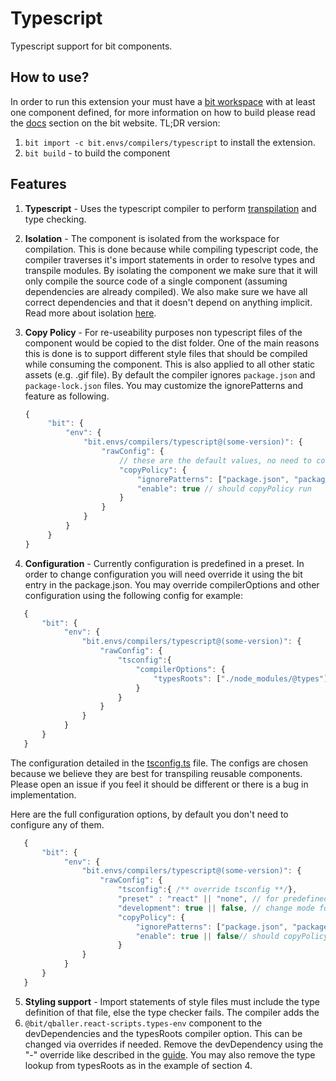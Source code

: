 Typescript
==========

Typescript support for bit components.

How to use?
-----------

In order to run this extension your must have a [bit workspace](https://docs.bit.dev/docs/concepts#bit-workspace) with at least one component defined, for more information on how to build please read the [docs](https://docs.bit.dev/docs/building-components) section on the bit website. TL;DR version: 

1. ```bit import -c bit.envs/compilers/typescript``` to install the extension.
2. ```bit build``` - to build the component

Features
-----------

1. **Typescript** - Uses the typescript compiler to perform [transpilation](https://en.wikipedia.org/wiki/Source-to-source_compiler) and type checking.
   
2. **Isolation**  - The component is isolated from the workspace for compilation. This is done because while compiling typescript code, the compiler traverses it's import statements in order to resolve types and transpile modules. By isolating the component we make sure that it will only compile the source code of a single component (assuming dependencies are already compiled). We also make sure we have all correct dependencies and that it doesn't depend on anything implicit. Read more about isolation [here](https://docs.bit.dev/docs/ext-concepts.html#what-is-an-isolated-component-environment). 

3. **Copy Policy** - For re-useability purposes non typescript files of the component would be copied to the dist folder. One of the main reasons this is done is to support different style files that should be compiled while consuming the component. This is also applied to all other static assets (e.g. .gif file). By default the compiler ignores ```package.json``` and ```package-lock.json``` files. You may customize the ignorePatterns and feature as following. 
   ```js
   {
        "bit": {
            "env": {
                "bit.envs/compilers/typescript@(some-version)": { 
                    "rawConfig": {
                        // these are the default values, no need to configure them. 
                        "copyPolicy": {
                            "ignorePatterns": ["package.json", "package-lock.json"],
                            "enable": true // should copyPolicy run
                        } 
                    }
                }
            }
        } 
   }
   ```
      
4. **Configuration** - Currently configuration is predefined in a preset. In order to change configuration you will need override it using the bit entry in the package.json. You may override compilerOptions and other configuration using the following config for example: 
```js
   {
       "bit": {
            "env": {
                "bit.envs/compilers/typescript@(some-version)": { 
                    "rawConfig": {
                        "tsconfig":{ 
                            "compilerOptions": {
                                "typesRoots": ["./node_modules/@types"]
                            }
                        }
                    }
                }
            }
       }
   }
```
The configuration detailed in the [tsconfig.ts](https://github.com/teambit/envs/blob/master/packages/ts-compiler/src/tsconfig.ts) file. The configs are chosen because we believe they are best for transpiling reusable components. Please open an issue if you feel it should be different or there is a bug in implementation. 

Here are the full configuration options, by default you don't need to configure any of them. 
```js
   {
       "bit": {
            "env": {
                "bit.envs/compilers/typescript@(some-version)": { 
                    "rawConfig": {
                        "tsconfig":{ /** override tsconfig **/},
                        "preset" : "react" || "none", // for predefined flavor of configuration
                        "development": true || false, // change mode for development for debugging and testing
                        "copyPolicy": {
                            "ignorePatterns": ["package.json", "package-lock.json"], // pattens to help ignore coping files
                            "enable": true || false// should copyPolicy run
                        }
                }
            }
       }
   }
```

5. **Styling support** - Import statements of style files must include the type definition of that file, else the type checker fails. The compiler adds the 
6. ```@bit/qballer.react-scripts.types-env``` component to the devDependencies and the typesRoots compiler option. This can be changed via overrides if needed. Remove the devDependency using the "-" override like described in the [guide](https://docs.bit.dev/docs/overrides#components-dependencies). You may also remove the type lookup from typesRoots as in the example of section 4. 



